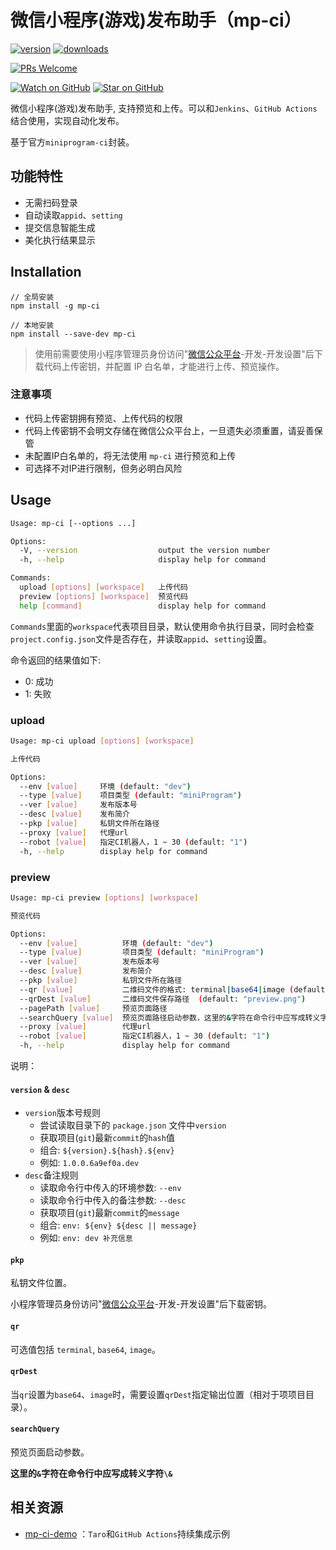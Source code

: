 # 微信小程序(游戏)发布助手（mp-ci）

[![version][version-badge]][package]
[![downloads][downloads-badge]][npm-stat]

[![PRs Welcome][prs-badge]][prs]

[![Watch on GitHub][github-watch-badge]][github-watch]
[![Star on GitHub][github-star-badge]][github-star]

微信小程序(游戏)发布助手, 支持预览和上传。可以和`Jenkins`、`GitHub Actions`结合使用，实现自动化发布。

基于官方`miniprogram-ci`封装。

## 功能特性

- 无需扫码登录
- 自动读取`appid`、`setting`
- 提交信息智能生成
- 美化执行结果显示

## Installation

```shell
// 全局安装
npm install -g mp-ci

// 本地安装
npm install --save-dev mp-ci
```

> 使用前需要使用小程序管理员身份访问"[微信公众平台](https://mp.weixin.qq.com/)-开发-开发设置"后下载代码上传密钥，并配置 IP 白名单，才能进行上传、预览操作。

### 注意事项

- 代码上传密钥拥有预览、上传代码的权限
- 代码上传密钥不会明文存储在微信公众平台上，一旦遗失必须重置，请妥善保管
- 未配置IP白名单的，将无法使用 `mp-ci` 进行预览和上传
- 可选择不对IP进行限制，但务必明白风险

## Usage

```sh
Usage: mp-ci [--options ...]

Options:
  -V, --version                  output the version number
  -h, --help                     display help for command

Commands:
  upload [options] [workspace]   上传代码
  preview [options] [workspace]  预览代码
  help [command]                 display help for command
```


`Commands`里面的`workspace`代表项目目录，默认使用命令执行目录，同时会检查`project.config.json`文件是否存在，并读取`appid`、`setting`设置。

命令返回的结果值如下:

- 0: 成功
- 1: 失败

### upload

```sh
Usage: mp-ci upload [options] [workspace]

上传代码

Options:
  --env [value]     环境 (default: "dev")
  --type [value]    项目类型 (default: "miniProgram")
  --ver [value]     发布版本号
  --desc [value]    发布简介
  --pkp [value]     私钥文件所在路径
  --proxy [value]   代理url
  --robot [value]   指定CI机器人，1 ~ 30 (default: "1")
  -h, --help        display help for command
```

### preview

```sh
Usage: mp-ci preview [options] [workspace]

预览代码

Options:
  --env [value]          环境 (default: "dev")
  --type [value]         项目类型 (default: "miniProgram")
  --ver [value]          发布版本号
  --desc [value]         发布简介
  --pkp [value]          私钥文件所在路径
  --qr [value]           二维码文件的格式: terminal|base64|image (default: "image")
  --qrDest [value]       二维码文件保存路径  (default: "preview.png")
  --pagePath [value]     预览页面路径
  --searchQuery [value]  预览页面路径启动参数，这里的&字符在命令行中应写成转义字符\&
  --proxy [value]        代理url
  --robot [value]        指定CI机器人，1 ~ 30 (default: "1")
  -h, --help             display help for command
```

说明：

#### `version` & `desc`

* `version`版本号规则
  * 尝试读取目录下的 `package.json` 文件中`version`
  * 获取项目(`git`)最新`commit`的`hash`值
  * 组合: `${version}.${hash}.${env}`
  * 例如: `1.0.0.6a9ef0a.dev`
* `desc`备注规则
  * 读取命令行中传入的环境参数: `--env`
  * 读取命令行中传入的备注参数: `--desc`
  * 获取项目(`git`)最新`commit`的`message`
  * 组合: `env: ${env} ${desc || message}`
  * 例如: `env: dev 补充信息`

#### `pkp`

私钥文件位置。

小程序管理员身份访问"[微信公众平台](https://mp.weixin.qq.com/)-开发-开发设置"后下载密钥。

#### `qr`

可选值包括 `terminal`, `base64`, `image`。

#### `qrDest`

当`qr`设置为`base64`、`image`时，需要设置`qrDest`指定输出位置（相对于项项目目录）。

#### `searchQuery`

预览页面启动参数。

**这里的`&`字符在命令行中应写成转义字符`\&`**

## 相关资源

- [mp-ci-demo](https://github.com/ineo6/mp-ci-demo) ：`Taro`和`GitHub Actions`持续集成示例

[version-badge]: https://img.shields.io/npm/v/mp-ci.svg?style=flat-square
[package]: https://www.npmjs.com/package/mp-ci
[downloads-badge]: https://img.shields.io/npm/dm/mp-ci.svg?style=flat-square
[npm-stat]: http://npm-stat.com/charts.html?package=mp-ci&from=2018-10-31
[license-badge]: https://img.shields.io/npm/l/mp-ci.svg?style=flat-square
[license]: https://github.com/ineo6/mp-ci/blob/master/LICENSE
[prs-badge]: https://img.shields.io/badge/PRs-welcome-brightgreen.svg?style=flat-square
[prs]: http://makeapullrequest.com
[coc-badge]: htts://img.shields.io/badge/code%20of-conduct-ff69b4.svg?style=flat-square
[github-watch-badge]: https://img.shields.io/github/watchers/ineo6/mp-ci.svg?style=social
[github-watch]: https://github.com/ineo6/mp-ci/watchers
[github-star-badge]: https://img.shields.io/github/stars/ineo6/mp-ci.svg?style=social
[github-star]: https://github.com/ineo6/mp-ci/stargazers

